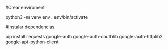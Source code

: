 #Crear enviroment

python3 -m venv env
. env/bin/activate

#Instalar dependencias

pip install 
requests
google-auth 
google-auth-oauthlib 
google-auth-httplib2 
google-api-python-client